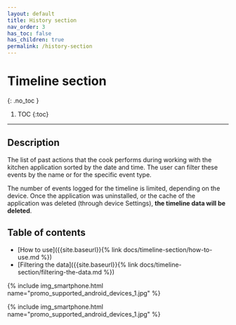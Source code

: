 ```yaml
---
layout: default
title: History section
nav_order: 3
has_toc: false
has_children: true
permalink: /history-section
---
```


# Timeline section
{: .no_toc }

1. TOC
{:toc}

---

## Description
The list of past actions that the cook performs during working with the kitchen application sorted by the date and time. The user can filter these events by the name or for the specific event type. 

<span class="text-red-200">The number of events logged for the timeline is limited, depending on the device. Once the application was uninstalled, or the cache of the application was deleted (through device Settings), **the timeline data will be deleted**.</span>

## Table of contents
- [How to use]({{site.baseurl}}{% link docs/timeline-section/how-to-use.md %})
- [Filtering the data]({{site.baseurl}}{% link docs/timeline-section/filtering-the-data.md %})

{% include img_smartphone.html name="promo_supported_android_devices_1.jpg" %}

{% include img_smartphone.html name="promo_supported_android_devices_1.jpg" %}